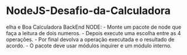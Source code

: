 # NodeJS-Desafio-da-Calculadora
elha e Boa Calculadora BackEnd NODE:   -  Monte um pacote de node que faça a leitura de dois numeros. -  Depois execute uma escolha entre as 4 operações. -  Por final devolva a operação executada e o resultado de acordo. - O pacote deve usar módulos inquirer e um módulo interno.
